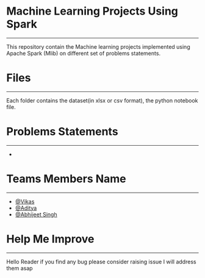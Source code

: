 # Machine Learning Projects Using Spark
-----------------------------------------------------------------------------------------------

This repository contain the Machine learning projects implemented using Apache Spark (Mlib) on different set of problems statements.

# Files
---------------------------------------------------------------------------------------------------------

Each folder contains the dataset(in xlsx or csv format), the python notebook file.

# Problems Statements
---------------------------------------------------------------------------

  * 

# Teams Members Name
------------------------------------------------------------------------------

 * [@Vikas](https://github.com/Vikas2201)
 * [@Aditya](https://github.com/Aditya-Gahlot) 
 * [@Abhijeet Singh](https://github.com/abhijeetSingh131)

# Help Me Improve
---------------------------------------------------------------------------------------

Hello Reader if you find any bug please consider raising issue I will address them asap
